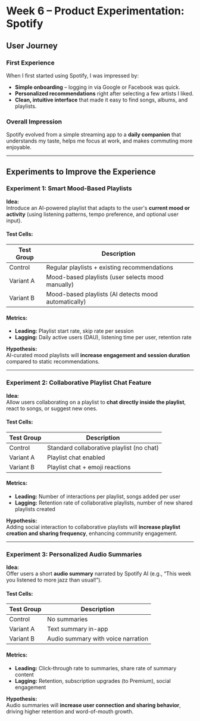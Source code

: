 # Week 6 – Product Experimentation: Spotify

## User Journey

### First Experience
When I first started using Spotify, I was impressed by:
- **Simple onboarding** – logging in via Google or Facebook was quick.
- **Personalized recommendations** right after selecting a few artists I liked.
- **Clean, intuitive interface** that made it easy to find songs, albums, and playlists.

### Overall Impression
Spotify evolved from a simple streaming app to a **daily companion** that understands my taste, helps me focus at work, and makes commuting more enjoyable.

---

## Experiments to Improve the Experience

### **Experiment 1: Smart Mood-Based Playlists**

**Idea:**  
Introduce an AI-powered playlist that adapts to the user's **current mood or activity** (using listening patterns, tempo preference, and optional user input).

#### **Test Cells:**
| Test Group | Description |
|-------------|--------------|
| Control | Regular playlists + existing recommendations |
| Variant A | Mood-based playlists (user selects mood manually) |
| Variant B | Mood-based playlists (AI detects mood automatically) |

#### **Metrics:**
- **Leading:** Playlist start rate, skip rate per session  
- **Lagging:** Daily active users (DAU), listening time per user, retention rate  

**Hypothesis:**  
AI-curated mood playlists will **increase engagement and session duration** compared to static recommendations.

---

### **Experiment 2: Collaborative Playlist Chat Feature**

**Idea:**  
Allow users collaborating on a playlist to **chat directly inside the playlist**, react to songs, or suggest new ones.

#### **Test Cells:**
| Test Group | Description |
|-------------|--------------|
| Control | Standard collaborative playlist (no chat) |
| Variant A | Playlist chat enabled |
| Variant B | Playlist chat + emoji reactions |

#### **Metrics:**
- **Leading:** Number of interactions per playlist, songs added per user  
- **Lagging:** Retention rate of collaborative playlists, number of new shared playlists created  

**Hypothesis:**  
Adding social interaction to collaborative playlists will **increase playlist creation and sharing frequency**, enhancing community engagement.

---

### **Experiment 3: Personalized Audio Summaries**

**Idea:**  
Offer users a short **audio summary** narrated by Spotify AI (e.g., “This week you listened to more jazz than usual!”).

#### **Test Cells:**
| Test Group | Description |
|-------------|--------------|
| Control | No summaries |
| Variant A | Text summary in-app |
| Variant B | Audio summary with voice narration |

#### **Metrics:**
- **Leading:** Click-through rate to summaries, share rate of summary content  
- **Lagging:** Retention, subscription upgrades (to Premium), social engagement  

**Hypothesis:**  
Audio summaries will **increase user connection and sharing behavior**, driving higher retention and word-of-mouth growth.